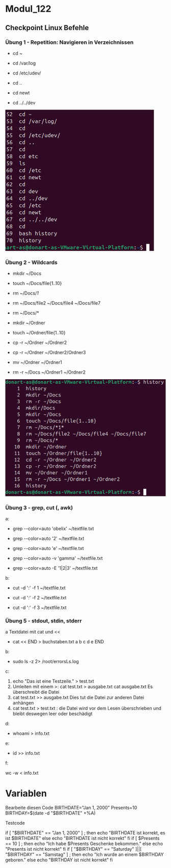 # Modul_122
## Checkpoint Linux Befehle

### Übung 1 - Repetition: Navigieren in Verzeichnissen

- cd ~

- cd /var/log

- cd /etc/udev/

- cd ..

- cd newt

- cd ../../dev

![Bashscript](Aufgabe_1.png)

### Übung 2 - Wildcards

- mkdir ~/Docs

- touch ~/Docs/file{1..10}

- rm ~/Docs/*1*

- rm ~/Docs/file2 ~/Docs/file4 ~/Docs/file7

- rm ~/Docs/*

- mkdir ~/Ordner

- touch ~/Ordner/file{1..10}

- cp -r ~/Ordner ~/Ordner2

- cp -r ~/Ordner ~/Ordner2/Ordner3

- mv ~/Ordner ~/Ordner1

- rm -r ~/Docs ~/Ordner1 ~/Ordner2

![Bashscript](Aufgabe_2.png)

### Übung 3 - grep, cut (, awk)

a: 

- grep --color=auto 'obelix' ~/textfile.txt

- grep --color=auto '2' ~/textfile.txt

- grep --color=auto 'e' ~/textfile.txt

- grep --color=auto -v 'gamma' ~/textfile.txt

- grep --color=auto -E '1|2|3' ~/textfile.txt

b:

- cut -d ':' -f 1 ~/textfile.txt

- cut -d ':' -f 2 ~/textfile.txt

- cut -d ':' -f 3 ~/textfile.txt


### Übung 5 - stdout, stdin, stderr

a Textdatei mit cat und <<

- cat << END > buchstaben.txt
a
b
c
d
e
END

b:

- sudo ls -z 2> /root/errorsLs.log


c:

1.  echo "Das ist eine Testzeile." > test.txt
2. Umleiten mit einem >:  cat test.txt > ausgabe.txt
 cat ausgabe.txt    Es überschreibt die Datei
3. cat test.txt >> ausgabe.txt
Dies tut die Datei zur anderen Datei anhängen
4. cat test.txt > test.txt : die Datei wird vor dem Lesen überschrieben und bleibt deswegen leer oder beschädigt

d: 

- whoami > info.txt

e:

- id >> info.txt

f:

wc -w < info.txt

# Variablen

Bearbeite diesen Code
BIRTHDATE="Jan 1, 2000"
Presents=10
BIRTHDAY=$(date -d "$BIRTHDATE" +%A)

Testcode

if [ "$BIRTHDATE" == "Jan 1, 2000" ] ; then
    echo "BIRTHDATE ist korrekt, es ist $BIRTHDATE"
else
    echo "BIRTHDATE ist nicht korrekt"
fi
if [ $Presents == 10 ] ; then
    echo "Ich habe $Presents Geschenke bekommen."
else
    echo "Presents ist nicht korrekt"
fi
if [ "$BIRTHDAY" == "Saturday" ]||[ "$BIRTHDAY" == "Samstag" ] ; then
    echo "Ich wurde an einem $BIRTHDAY geboren."
else
    echo "BIRTHDAY ist nicht korrekt"
fi


